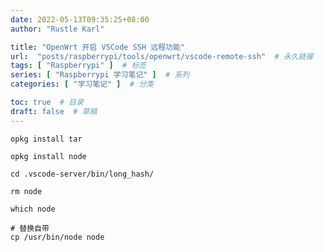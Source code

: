 ```yaml
---
date: 2022-05-13T09:35:25+08:00
author: "Rustle Karl"

title: "OpenWrt 开启 VSCode SSH 远程功能"
url:  "posts/raspberrypi/tools/openwrt/vscode-remote-ssh"  # 永久链接
tags: [ "Raspberrypi" ]  # 标签
series: [ "Raspberrypi 学习笔记" ]  # 系列
categories: [ "学习笔记" ]  # 分类

toc: true  # 目录
draft: false  # 草稿
---
```


```shell
opkg install tar

opkg install node
```

```shell
cd .vscode-server/bin/long_hash/
```

```shell
rm node
```

```shell
which node

# 替换自带
cp /usr/bin/node node
```
